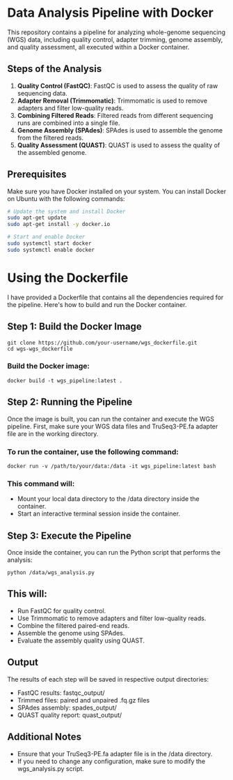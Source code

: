 # Data Analysis Pipeline with Docker

This repository contains a pipeline for analyzing whole-genome sequencing (WGS) data, including quality control, adapter trimming, genome assembly, and quality assessment, all executed within a Docker container.

## Steps of the Analysis

1. **Quality Control (FastQC)**: FastQC is used to assess the quality of raw sequencing data.
2. **Adapter Removal (Trimmomatic)**: Trimmomatic is used to remove adapters and filter low-quality reads.
3. **Combining Filtered Reads**: Filtered reads from different sequencing runs are combined into a single file.
4. **Genome Assembly (SPAdes)**: SPAdes is used to assemble the genome from the filtered reads.
5. **Quality Assessment (QUAST)**: QUAST is used to assess the quality of the assembled genome.

## Prerequisites

Make sure you have Docker installed on your system. You can install Docker on Ubuntu with the following commands:

```bash
# Update the system and install Docker
sudo apt-get update
sudo apt-get install -y docker.io

# Start and enable Docker
sudo systemctl start docker
sudo systemctl enable docker
```

# Using the Dockerfile

I have provided a Dockerfile that contains all the dependencies required for the pipeline. Here's how to build and run the Docker container.

## Step 1: Build the Docker Image

```
git clone https://github.com/your-username/wgs_dockerfile.git
cd wgs-wgs_dockerfile
```

### Build the Docker image:

```
docker build -t wgs_pipeline:latest .
```

## Step 2: Running the Pipeline

Once the image is built, you can run the container and execute the WGS pipeline. First, make sure your WGS data files and TruSeq3-PE.fa adapter file are in the working directory.

### To run the container, use the following command:

```
docker run -v /path/to/your/data:/data -it wgs_pipeline:latest bash
```
### This command will:

* Mount your local data directory to the /data directory inside the container.
* Start an interactive terminal session inside the container.

## Step 3: Execute the Pipeline
Once inside the container, you can run the Python script that performs the analysis:

```
python /data/wgs_analysis.py
```

## This will:

* Run FastQC for quality control.
* Use Trimmomatic to remove adapters and filter low-quality reads.
* Combine the filtered paired-end reads.
* Assemble the genome using SPAdes.
* Evaluate the assembly quality using QUAST.

## Output
The results of each step will be saved in respective output directories:

* FastQC results: fastqc_output/
* Trimmed files: paired and unpaired .fq.gz files
* SPAdes assembly: spades_output/
* QUAST quality report: quast_output/

## Additional Notes
* Ensure that your TruSeq3-PE.fa adapter file is in the /data directory.
* If you need to change any configuration, make sure to modify the wgs_analysis.py script.
